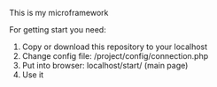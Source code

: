 This is my microframework

For getting start you need:
1) Copy or download this repository to your localhost
2) Change config file: /project/config/connection.php
3) Put into browser: localhost/start/ (main page)
4) Use it
